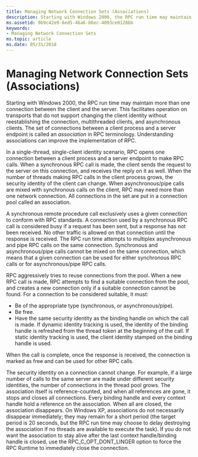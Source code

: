 ```yaml
---
title: Managing Network Connection Sets (Associations)
description: Starting with Windows 2000, the RPC run time may maintain more than one connection between the client and the server.
ms.assetid: 9b9c42e9-8ed5-46a6-b6ec-4093ce0128bb
keywords:
- Managing Network Connection Sets
ms.topic: article
ms.date: 05/31/2018
---
```


# Managing Network Connection Sets (Associations)

Starting with Windows 2000, the RPC run time may maintain more than one connection between the client and the server. This facilitates operation on transports that do not support changing the client identity without reestablishing the connection, multithreaded clients, and asynchronous clients. The set of connections between a client process and a server endpoint is called an *association* in RPC terminology. Understanding associations can improve the implementation of RPC.

In a single-thread, single-client identity scenario, RPC opens one connection between a client process and a server endpoint to make RPC calls. When a synchronous RPC call is made, the client sends the request to the server on this connection, and receives the reply on it as well. When the number of threads making RPC calls in the client process grows, the security identity of the client can change. When asynchronous/pipe calls are mixed with synchronous calls on the client, RPC may need more than one network connection. All connections in the set are put in a connection pool called an association.

A synchronous remote procedure call exclusively uses a given connection to conform with RPC standards. A connection used by a synchronous RPC call is considered busy if a request has been sent, but a response has not been received. No other traffic is allowed on that connection until the response is received. The RPC run time attempts to multiplex asynchronous and pipe RPC calls on the same connection. Synchronous and asynchronous/pipe calls cannot be mixed on the same connection, which means that a given connection can be used for either synchronous RPC calls or for asynchronous/pipe RPC calls.

RPC aggressively tries to reuse connections from the pool. When a new RPC call is made, RPC attempts to find a suitable connection from the pool, and creates a new connection only if a suitable connection cannot be found. For a connection to be considered suitable, it must:

-   Be of the appropriate type (synchronous, or asynchronous/pipe).
-   Be free.
-   Have the same security identity as the binding handle on which the call is made. If dynamic identity tracking is used, the identity of the binding handle is refreshed from the thread token at the beginning of the call. If static identity tracking is used, the client identity stamped on the binding handle is used.

When the call is complete, once the response is received, the connection is marked as free and can be used for other RPC calls.

The security identity on a connection cannot change. For example, if a large number of calls to the same server are made under different security identities, the number of connections in the thread pool grows. The association itself is reference-counted, and when all references are gone, it stops and closes all connections. Every binding handle and every context handle hold a reference on the association. When all are closed, the association disappears. On Windows XP, associations do not necessarily disappear immediately; they may remain for a short period (the target period is 20 seconds, but the RPC run time may choose to delay destroying the association if no threads are available to execute the task). If you do not want the association to stay alive after the last context handle/binding handle is closed, use the RPC\_C\_OPT\_DONT\_LINGER option to force the RPC Runtime to immediately close the connection.

 

 




